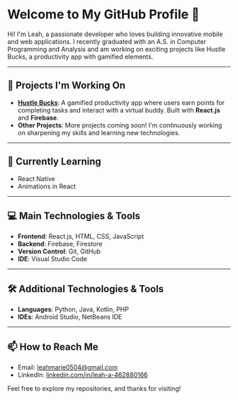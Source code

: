 # Welcome to My GitHub Profile 👋

Hi! I'm Leah, a passionate developer who loves building innovative mobile and web applications. I recently graduated with an A.S. in Computer Programming and Analysis and am working on exciting projects like Hustle Bucks, a productivity app with gamified elements.

---

## 🚀 Projects I'm Working On

- **[Hustle Bucks](https://github.com/yourusername/hustle-bucks)**: A gamified productivity app where users earn points for completing tasks and interact with a virtual buddy. Built with **React.js** and **Firebase**.
- **Other Projects**: More projects coming soon! I'm continuously working on sharpening my skills and learning new technologies.

---

## 🌱 Currently Learning

- React Native
- Animations in React

---

## 💻 Main Technologies & Tools

- **Frontend**: React.js, HTML, CSS, JavaScript
- **Backend**: Firebase, Firestore
- **Version Control**: Git, GitHub
- **IDE**: Visual Studio Code
  
---

## 🛠️ Additional Technologies & Tools

- **Languages**: Python, Java, Kotlin, PHP
- **IDEs**: Android Studio, NetBeans IDE

---

## 📫 How to Reach Me

- Email: [leahmarie0504@gmail.com](mailto:leahmarie0504@gmail.com)
- LinkedIn: [linkedin.com/in/leah-a-462880166](https://www.linkedin.com/in/leah-a-462880166)

Feel free to explore my repositories, and thanks for visiting!
